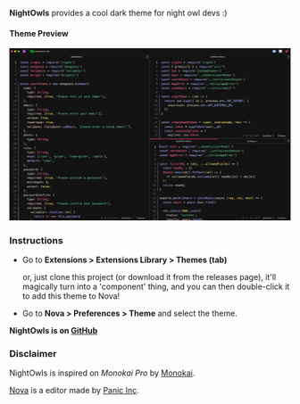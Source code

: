 **NightOwls** provides a cool dark theme for night owl devs :)

#### Theme Preview

![](https://github.com/samk-dev/NightOwls/blob/master/Images/NightOwls-preview.png?raw=true)

### Instructions

- Go to **Extensions > Extensions Library > Themes (tab)**

  or, just clone this project (or download it from the releases page), it'll magically turn into a 'component' thing, and you can then double-click it to add this theme to Nova!

- Go to **Nova > Preferences > Theme** and select the theme.

**NightOwls is on [GitHub](https://github.com/samk-dev/NightOwls)**

### Disclaimer

NightOwls is inspired on _Monokai Pro_ by [Monokai](https://monokai.pro).

[Nova](https://panic.com/nova) is a editor made by [Panic Inc](https://panic.com).

